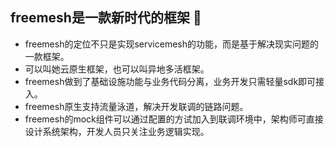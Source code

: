 ## freemesh是一款新时代的框架 👋
- freemesh的定位不只是实现servicemesh的功能，而是基于解决现实问题的一款框架。
- 可以叫她云原生框架，也可以叫异地多活框架。
- freemesh做到了基础设施功能与业务代码分离，业务开发只需轻量sdk即可接入。
- freemesh原生支持流量泳道，解决开发联调的链路问题。
- freemesh的mock组件可以通过配置的方试加入到联调环境中，架构师可直接设计系统架构，开发人员只关注业务逻辑实现。
